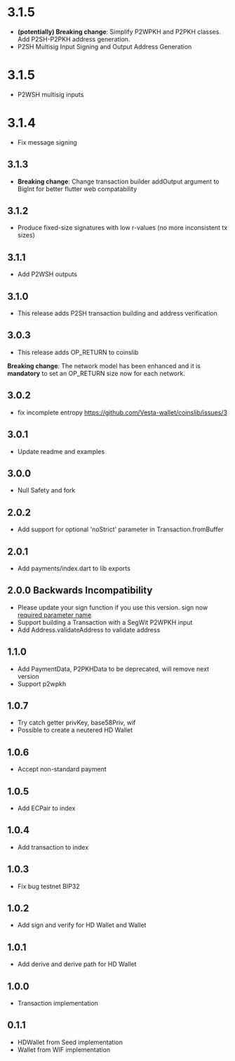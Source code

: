 # 3.1.5
- **(potentially) Breaking change**: Simplify P2WPKH and P2PKH classes. Add P2SH-P2PKH address generation.
- P2SH Multisig Input Signing and Output Address Generation

# 3.1.5
- P2WSH multisig inputs

# 3.1.4
- Fix message signing

## 3.1.3
- **Breaking change**: Change transaction builder addOutput argument to BigInt for better flutter web compatability 

## 3.1.2
- Produce fixed-size signatures with low r-values (no more inconsistent tx sizes)

## 3.1.1
- Add P2WSH outputs

## 3.1.0
- This release adds P2SH transaction building and address verification  
 
## 3.0.3
- This release adds OP_RETURN to coinslib  

**Breaking change**: The network model has been enhanced and it is **mandatory** to set an OP_RETURN size now for each network. 
## 3.0.2
- fix incomplete entropy https://github.com/Vesta-wallet/coinslib/issues/3

## 3.0.1
- Update readme and examples

## 3.0.0
- Null Safety and fork

## 2.0.2
- Add support for optional 'noStrict' parameter in Transaction.fromBuffer

## 2.0.1
- Add payments/index.dart to lib exports

## 2.0.0 **Backwards Incompatibility**
- Please update your sign function if you use this version. sign now [required parameter name](https://github.com/anicdh/bitcoin_flutter/blob/master/lib/src/transaction_builder.dart#L121)
- Support  building a Transaction with a SegWit P2WPKH input
- Add Address.validateAddress to validate address

## 1.1.0

- Add PaymentData, P2PKHData to be deprecated, will remove next version
- Support p2wpkh

## 1.0.7

- Try catch getter privKey, base58Priv, wif
- Possible to create a neutered HD Wallet

## 1.0.6

- Accept non-standard payment

## 1.0.5

- Add ECPair to index

## 1.0.4

- Add transaction to index

## 1.0.3

- Fix bug testnet BIP32

## 1.0.2

- Add sign and verify for HD Wallet and Wallet

## 1.0.1

- Add derive and derive path for HD Wallet

## 1.0.0

- Transaction implementation

## 0.1.1

- HDWallet from Seed implementation
- Wallet from WIF implementation
